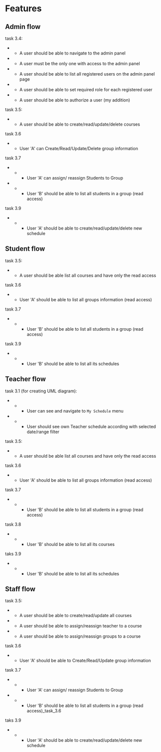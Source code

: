 # Features

## Admin flow

task 3.4:
+ + A user should be able to navigate to the admin panel
+ + A user must be the only one with access to the admin panel
+ + A user should be able to list all registered users on the admin panel page

+ + A user should be able to set required role for each registered user 
+ + A user should be able to authorize a user (my addition)

task 3.5: 
+ + A user should be able to create/read/update/delete courses

task 3.6
+ + User 'A' can Create/Read/Update/Delete group information

task 3.7
+ + + User 'A' can assign/ reassign Students to Group
+ + + User 'B' should be able to list all students in a group (read access)

task 3.9
- - -  User 'A' should be able to create/read/update/delete new schedule

## Student flow

task 3.5:
+ + A user should be able list all courses and have only the read access

task 3.6
+ + User 'A' should be able to list all groups information (read access)

task 3.7
+ + + User 'B' should be able to list all students in a group (read access)

task 3.9
- - - User 'B' should be able to list all its schedules

## Teacher flow

task 3.1 (for creating UML diagram):
- - - User can see and navigate to `My Schedule` menu
- - - User should see own Teacher schedule according with selected date/range filter

task 3.5:
+ + A user should be able list all courses and have only the read access

task 3.6
+ + User 'A' should be able to list all groups information (read access)

task 3.7
+ + + User 'B' should be able to list all students in a group (read access)

task 3.8
- - - User 'B' should be able to list all its courses

taks 3.9
+ - - User 'B' should be able to list all its schedules

## Staff flow

task 3.5:
+ + A user should be able to create/read/update all courses
+ + A user should be able to assign/reassign teacher to a course
+ + A user should be able to assign/reassign groups to a course 

task 3.6
+ + User 'A' should be able to Create/Read/Update group information

task 3.7
+ + + User 'A' can assign/ reassign Students to Group
+ + + User 'B' should be able to list all students in a group (read access)_task_3.6 

taks 3.9
- - - User 'A' should be able to create/read/update/delete new schedule
